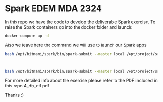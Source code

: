 # Spark EDEM MDA 2324

In this repo we have the code to develop the deliverable Spark exercise. To raise the Spark containers go into the docker folder and launch:
```sh
docker-compose up -d
```

Also we leave here the command we will use to launch our Spark apps:
```sh
bash /opt/bitnami/spark/bin/spark-submit --master local /opt/project/src/python/example.py #He cambiado la ruta para la nueva imagen



bash /opt/bitnami/spark/bin/spark-submit --master local /opt/project/src/python/main.py
```


For more detailed info about the exercise please refer to the PDF included in this repo 4_diy_etl.pdf.

Thanks :)